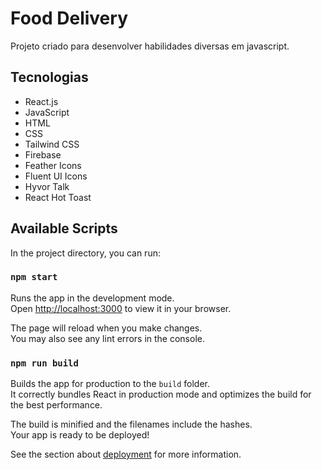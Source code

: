 # Food Delivery

Projeto criado para desenvolver habilidades diversas em javascript.

## Tecnologias

- React.js
- JavaScript
- HTML
- CSS
- Tailwind CSS
- Firebase
- Feather Icons
- Fluent UI Icons
- Hyvor Talk
- React Hot Toast

## Available Scripts

In the project directory, you can run:

### `npm start`

Runs the app in the development mode.\
Open [http://localhost:3000](http://localhost:3000) to view it in your browser.

The page will reload when you make changes.\
You may also see any lint errors in the console.

### `npm run build`

Builds the app for production to the `build` folder.\
It correctly bundles React in production mode and optimizes the build for the best performance.

The build is minified and the filenames include the hashes.\
Your app is ready to be deployed!

See the section about [deployment](https://facebook.github.io/create-react-app/docs/deployment) for more information.